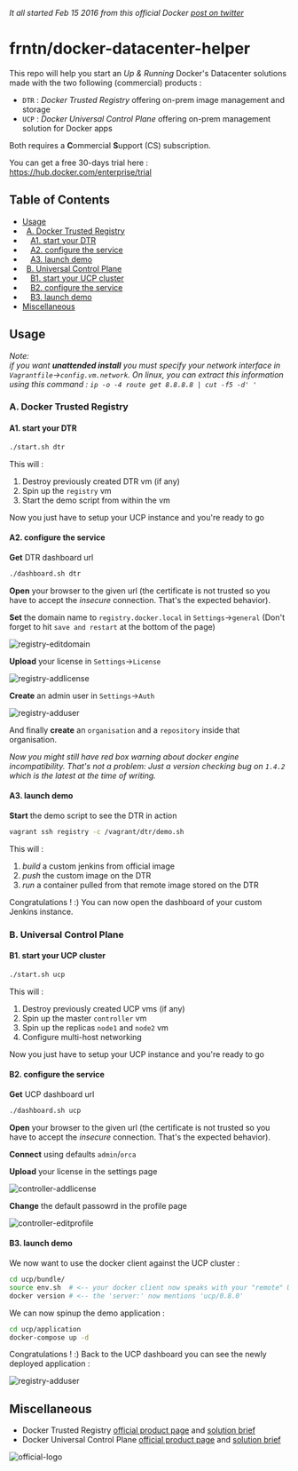 *It all started Feb 15 2016 from this official Docker 
[post on twitter](https://twitter.com/docker/status/699276372204773376)*

# frntn/docker-datacenter-helper

This repo will help you start an *Up & Running* Docker's Datacenter solutions made 
with the two following (commercial) products :

  * `DTR` : *Docker Trusted Registry* offering on-prem image management and storage
  * `UCP` : *Docker Universal Control Plane* offering on-prem management solution for Docker apps

Both requires a **C**ommercial **S**upport (CS) subscription.

You can get a free 30-days trial here : https://hub.docker.com/enterprise/trial

## Table of Contents

- [Usage](#usage)
- ` `[A. Docker Trusted Registry](#a-docker-trusted-registry)
- `  `[A1. start your DTR](#a1-start-your-dtr)
- `  `[A2. configure the service](#a2-configure-the-service)
- `  `[A3. launch demo](#a3-launch-demo)
- ` `[B. Universal Control Plane](#b-universal-control-plane)
- `  `[B1. start your UCP cluster](#b1-start-your-ucp-cluster)
- `  `[B2. configure the service](#b2-configure-the-service)
- `  `[B3. launch demo](#b3-launch-demo)
- [Miscellaneous](#miscellaneous)

## Usage

*Note:  
if you want **unattended install** you must specify your network interface in 
`Vagrantfile`->`config.vm.network`. On linux, you can extract this information
using this command : `ip -o -4 route get 8.8.8.8 | cut -f5 -d' '`*

### A. Docker Trusted Registry

#### A1. start your DTR

```bash
./start.sh dtr
```

This will :

1. Destroy previously created DTR vm (if any)
2. Spin up the `registry` vm
4. Start the demo script from within the vm

Now you just have to setup your UCP instance and you're ready to go

#### A2. configure the service

**Get** DTR dashboard url

```bash
./dashboard.sh dtr
```

**Open** your browser to the given url (the certificate is not trusted so 
you have to accept the *insecure* connection. That's the expected behavior).

**Set** the domain name to `registry.docker.local` in `Settings`->`general` 
(Don't forget to hit `save and restart` at the bottom of the page)

![registry-editdomain](img/registry-editdomain.png?raw=true)

**Upload** your license in `Settings`->`License`

![registry-addlicense](img/registry-addlicense.png?raw=true)

**Create** an admin user in `Settings`->`Auth`

![registry-adduser](img/registry-adduser.png?raw=true)

And finally **create** an `organisation` and a `repository` inside that organisation.

*Now you might still have red box warning about docker engine incompatibility.
That's not a problem: Just a version checking bug on `1.4.2` which is the latest
at the time of writing.*

#### A3. launch demo

**Start** the demo script to see the DTR in action

```bash
vagrant ssh registry -c /vagrant/dtr/demo.sh
```

This will :

1. *build* a custom jenkins from official image
2. *push* the custom image on the DTR
3. *run* a container pulled from that remote image stored on the DTR

Congratulations ! :)
You can now open the dashboard of your custom Jenkins instance.

### B. Universal Control Plane

#### B1. start your UCP cluster

```bash
./start.sh ucp
```

This will :

1. Destroy previously created UCP vms (if any)
2. Spin up the master `controller` vm
3. Spin up the replicas `node1` and `node2` vm
4. Configure multi-host networking

Now you just have to setup your UCP instance and you're ready to go

#### B2. configure the service

**Get** UCP dashboard url

```bash
./dashboard.sh ucp
```

**Open** your browser to the given url (the certificate is not trusted so 
you have to accept the *insecure* connection. That's the expected behavior).

**Connect** using defaults `admin`/`orca` 

**Upload** your license in the settings page

![controller-addlicense](img/controller-addlicense.png?raw=true)

**Change** the default passowrd in the profile page 

![controller-editprofile](img/controller-editprofile.png?raw=true)

#### B3. launch demo

We now want to use the docker client against the UCP cluster :

```bash
cd ucp/bundle/
source env.sh  # <-- your docker client now speaks with your "remote" UCP cluster
docker version # <-- the 'server:' now mentions 'ucp/0.8.0'
```

We can now spinup the demo application :

```bash
cd ucp/application
docker-compose up -d
```

Congratulations ! :)
Back to the UCP dashboard you can see the newly deployed application :

![registry-adduser](img/ucp-dashboard.png?raw=true)

## Miscellaneous

  * Docker Trusted Registry [official product page](https://www.docker.com/products/docker-trusted-registry) and [solution brief](https://www.docker.com/sites/default/files/Solutions_Brief_Docker%20Trusted%20Registry_V2%20%281%29.pdf)
  * Docker Universal Control Plane [official product page](https://www.docker.com/products/docker-universal-control-plane) and [solution brief](https://www.docker.com/sites/default/files/Solutions_UCP_V3.pdf)

![official-logo](img/docker-datacenter.jpg?raw=true)

